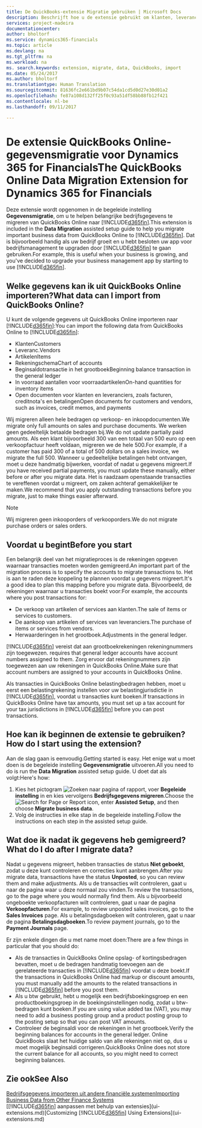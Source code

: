 ```yaml
---
title: De QuickBooks-extensie Migratie gebruiken | Microsoft Docs
description: Beschrijft hoe u de extensie gebruikt om klanten, leveranciers, artikelen en rekeningen van QuickBooks Online naar Financials te migreren.
services: project-madeira
documentationcenter: 
author: bholtorf
ms.service: dynamics365-financials
ms.topic: article
ms.devlang: na
ms.tgt_pltfrm: na
ms.workload: na
ms. search.keywords: extension, migrate, data, QuickBooks, import
ms.date: 05/24/2017
ms.author: bholtorf
ms.translationtype: Human Translation
ms.sourcegitcommit: 81636fc2e661bd9b07c54da1cd5d0d27e30d01a2
ms.openlocfilehash: fe87a108d132ff25f0c93a51df58bb88fb12f421
ms.contentlocale: nl-be
ms.lasthandoff: 09/11/2017

---
```


# <a name="the-quickbooks-online-data-migration-extension-for-dynamics-365-for-financials"></a><span data-ttu-id="0e464-103">De extensie QuickBooks Online-gegevensmigratie voor Dynamics 365 for Financials</span><span class="sxs-lookup"><span data-stu-id="0e464-103">The QuickBooks Online Data Migration Extension for Dynamics 365 for Financials</span></span>
<span data-ttu-id="0e464-104">Deze extensie wordt opgenomen in de begeleide instelling **Gegevensmigratie**, om u te helpen belangrijke bedrijfsgegevens te migreren van QuickBooks Online naar [!INCLUDE[d365fin](includes/d365fin_md.md)].</span><span class="sxs-lookup"><span data-stu-id="0e464-104">This extension is included in the **Data Migration** assisted setup guide to help you migrate important business data from QuickBooks Online to [!INCLUDE[d365fin](includes/d365fin_md.md)].</span></span> <span data-ttu-id="0e464-105">Dat is bijvoorbeeld handig als uw bedrijf groeit en u hebt besloten uw app voor bedrijfsmanagement te upgraden door [!INCLUDE[d365fin](includes/d365fin_md.md)] te gaan gebruiken.</span><span class="sxs-lookup"><span data-stu-id="0e464-105">For example, this is useful when your business is growing, and you've decided to upgrade your business management app by starting to use [!INCLUDE[d365fin](includes/d365fin_md.md)].</span></span>

## <a name="what-data-can-i-import-from-quickbooks-online"></a><span data-ttu-id="0e464-106">Welke gegevens kan ik uit QuickBooks Online importeren?</span><span class="sxs-lookup"><span data-stu-id="0e464-106">What data can I import from QuickBooks Online?</span></span>
<span data-ttu-id="0e464-107">U kunt de volgende gegevens uit QuickBooks Online importeren naar [!INCLUDE[d365fin](includes/d365fin_md.md)]:</span><span class="sxs-lookup"><span data-stu-id="0e464-107">You can import the following data from QuickBooks Online to [!INCLUDE[d365fin](includes/d365fin_md.md)]:</span></span>  

* <span data-ttu-id="0e464-108">Klanten</span><span class="sxs-lookup"><span data-stu-id="0e464-108">Customers</span></span>
* <span data-ttu-id="0e464-109">Leveranc.</span><span class="sxs-lookup"><span data-stu-id="0e464-109">Vendors</span></span>
* <span data-ttu-id="0e464-110">Artikelen</span><span class="sxs-lookup"><span data-stu-id="0e464-110">Items</span></span>
* <span data-ttu-id="0e464-111">Rekeningschema</span><span class="sxs-lookup"><span data-stu-id="0e464-111">Chart of accounts</span></span> 
* <span data-ttu-id="0e464-112">Beginsaldotransactie in het grootboek</span><span class="sxs-lookup"><span data-stu-id="0e464-112">Beginning balance transaction in the general ledger</span></span>
* <span data-ttu-id="0e464-113">In voorraad aantallen voor voorraadartikelen</span><span class="sxs-lookup"><span data-stu-id="0e464-113">On-hand quantities for inventory items</span></span>
* <span data-ttu-id="0e464-114">Open documenten voor klanten en leveranciers, zoals facturen, creditnota's en betalingen</span><span class="sxs-lookup"><span data-stu-id="0e464-114">Open documents for customers and vendors, such as invoices, credit memos, and payments</span></span>

<span data-ttu-id="0e464-115">Wij migreren alleen hele bedragen op verkoop- en inkoopdocumenten.</span><span class="sxs-lookup"><span data-stu-id="0e464-115">We migrate only full amounts on sales and purchase documents.</span></span> <span data-ttu-id="0e464-116">We werken geen gedeeltelijk betaalde bedragen bij.</span><span class="sxs-lookup"><span data-stu-id="0e464-116">We do not update partially paid amounts.</span></span> <span data-ttu-id="0e464-117">Als een klant bijvoorbeeld 300 van een totaal van 500 euro op een verkoopfactuur heeft voldaan, migreren we de hele 500.</span><span class="sxs-lookup"><span data-stu-id="0e464-117">For example, if a customer has paid 300 of a total of 500 dollars on a sales invoice, we migrate the full 500.</span></span> <span data-ttu-id="0e464-118">Wanneer u gedeeltelijke betalingen hebt ontvangen, moet u deze handmatig bijwerken, voordat of nadat u gegevens migreert.</span><span class="sxs-lookup"><span data-stu-id="0e464-118">If you have received partial payments, you must update these manually, either before or after you migrate data.</span></span> <span data-ttu-id="0e464-119">Het is raadzaam openstaande transacties te vereffenen voordat u migreert, om zaken achteraf gemakkelijker te maken.</span><span class="sxs-lookup"><span data-stu-id="0e464-119">We recommend that you apply outstanding transactions before you migrate, just to make things easier afterward.</span></span>

> [!NOTE]  
>   <span data-ttu-id="0e464-120">Wij migreren geen inkooporders of verkooporders.</span><span class="sxs-lookup"><span data-stu-id="0e464-120">We do not migrate purchase orders or sales orders.</span></span>

## <a name="before-you-start"></a><span data-ttu-id="0e464-121">Voordat u begint</span><span class="sxs-lookup"><span data-stu-id="0e464-121">Before you start</span></span>
<span data-ttu-id="0e464-122">Een belangrijk deel van het migratieproces is de rekeningen opgeven waarnaar transacties moeten worden gemigreerd.</span><span class="sxs-lookup"><span data-stu-id="0e464-122">An important part of the migration process is to specify the accounts to migrate transactions to.</span></span> <span data-ttu-id="0e464-123">Het is aan te raden deze koppeling te plannen voordat u gegevens migreert.</span><span class="sxs-lookup"><span data-stu-id="0e464-123">It's a good idea to plan this mapping before you migrate data.</span></span> <span data-ttu-id="0e464-124">Bijvoorbeeld, de rekeningen waarnaar u transacties boekt voor:</span><span class="sxs-lookup"><span data-stu-id="0e464-124">For example, the accounts where you post transactions for:</span></span>  
  
* <span data-ttu-id="0e464-125">De verkoop van artikelen of services aan klanten.</span><span class="sxs-lookup"><span data-stu-id="0e464-125">The sale of items or services to customers.</span></span>
* <span data-ttu-id="0e464-126">De aankoop van artikelen of services van leveranciers.</span><span class="sxs-lookup"><span data-stu-id="0e464-126">The purchase of items or services from vendors.</span></span>  
* <span data-ttu-id="0e464-127">Herwaarderingen in het grootboek.</span><span class="sxs-lookup"><span data-stu-id="0e464-127">Adjustments in the general ledger.</span></span>  

[!INCLUDE[d365fin](includes/d365fin_md.md)]<span data-ttu-id="0e464-128"> vereist dat aan grootboekrekeningen rekeningnummers zijn toegewezen.</span><span class="sxs-lookup"><span data-stu-id="0e464-128"> requires that general ledger accounts have account numbers assigned to them.</span></span> <span data-ttu-id="0e464-129">Zorg ervoor dat rekeningnummers zijn toegewezen aan uw rekeningen in QuickBooks Online.</span><span class="sxs-lookup"><span data-stu-id="0e464-129">Make sure that account numbers are assigned to your accounts in QuickBooks Online.</span></span>

<span data-ttu-id="0e464-130">Als transacties in QuickBooks Online belastingbedragen hebben, moet u eerst een belastingrekening instellen voor uw belastingjurisdictie in [!INCLUDE[d365fin](includes/d365fin_md.md)], voordat u transacties kunt boeken.</span><span class="sxs-lookup"><span data-stu-id="0e464-130">If transactions in QuickBooks Online have tax amounts, you must set up a tax account for your tax jurisdictions in [!INCLUDE[d365fin](includes/d365fin_md.md)] before you can post transactions.</span></span>

## <a name="how-do-i-start-using-the-extension"></a><span data-ttu-id="0e464-131">Hoe kan ik beginnen de extensie te gebruiken?</span><span class="sxs-lookup"><span data-stu-id="0e464-131">How do I start using the extension?</span></span>
<span data-ttu-id="0e464-132">Aan de slag gaan is eenvoudig.</span><span class="sxs-lookup"><span data-stu-id="0e464-132">Getting started is easy.</span></span> <span data-ttu-id="0e464-133">Het enige wat u moet doen is de begeleide instelling **Gegevensmigratie** uitvoeren.</span><span class="sxs-lookup"><span data-stu-id="0e464-133">All you need to do is run the **Data Migration** assisted setup guide.</span></span> <span data-ttu-id="0e464-134">U doet dat als volgt:</span><span class="sxs-lookup"><span data-stu-id="0e464-134">Here's how:</span></span>

1. <span data-ttu-id="0e464-135">Kies het pictogram ![Zoeken naar pagina of rapport](media/ui-search/search_small.png "pictogram Zoeken naar pagina of rapport"), voer **Begeleide instelling** in en kies vervolgens **Bedrijfsgegevens migreren**.</span><span class="sxs-lookup"><span data-stu-id="0e464-135">Choose the ![Search for Page or Report](media/ui-search/search_small.png "Search for Page or Report icon") icon, enter **Assisted Setup**, and then choose **Migrate business data**.</span></span>
2. <span data-ttu-id="0e464-136">Volg de instructies in elke stap in de begeleide instelling.</span><span class="sxs-lookup"><span data-stu-id="0e464-136">Follow the instructions on each step in the assisted setup guide.</span></span>

## <a name="what-do-i-do-after-i-migrate-data"></a><span data-ttu-id="0e464-137">Wat doe ik nadat ik gegevens heb gemigreerd?</span><span class="sxs-lookup"><span data-stu-id="0e464-137">What do I do after I migrate data?</span></span>
<span data-ttu-id="0e464-138">Nadat u gegevens migreert, hebben transacties de status **Niet geboekt**, zodat u deze kunt controleren en correcties kunt aanbrengen.</span><span class="sxs-lookup"><span data-stu-id="0e464-138">After you migrate data, transactions have the status **Unposted**, so you can review them and make adjustments.</span></span> <span data-ttu-id="0e464-139">Als u de transacties wilt controleren, gaat u naar de pagina waar u deze normaal zou vinden.</span><span class="sxs-lookup"><span data-stu-id="0e464-139">To review the transactions, go to the page where you would normally find them.</span></span> <span data-ttu-id="0e464-140">Als u bijvoorbeeld ongeboekte verkoopfacturen wilt controleren, gaat u naar de pagina **Verkoopfacturen**.</span><span class="sxs-lookup"><span data-stu-id="0e464-140">For example, to review unposted sales invoices, go to the **Sales Invoices** page.</span></span> <span data-ttu-id="0e464-141">Als u betalingsdagboeken wilt controleren, gaat u naar de pagina **Betalingsdagboeken**.</span><span class="sxs-lookup"><span data-stu-id="0e464-141">To review payment journals, go to the **Payment Journals** page.</span></span>   

<span data-ttu-id="0e464-142">Er zijn enkele dingen die u met name moet doen:</span><span class="sxs-lookup"><span data-stu-id="0e464-142">There are a few things in particular that you should do:</span></span>

* <span data-ttu-id="0e464-143">Als de transacties in QuickBooks Online opslag- of kortingsbedragen bevatten, moet u de bedragen handmatig toevoegen aan de gerelateerde transacties in [!INCLUDE[d365fin](includes/d365fin_md.md)] voordat u deze boekt.</span><span class="sxs-lookup"><span data-stu-id="0e464-143">If the transactions in QuickBooks Online had markup or discount amounts, you must manually add the amounts to the related transactions in [!INCLUDE[d365fin](includes/d365fin_md.md)] before you post them.</span></span>
* <span data-ttu-id="0e464-144">Als u btw gebruikt, hebt u mogelijk een bedrijfsboekingsgroep en een productboekingsgroep in de boekingsinstellingen nodig, zodat u btw-bedragen kunt boeken.</span><span class="sxs-lookup"><span data-stu-id="0e464-144">If you are using value added tax (VAT), you may need to add a business posting group and a product posting group to the posting setup so that you can post VAT amounts.</span></span>
* <span data-ttu-id="0e464-145">Controleer de beginsaldi voor de rekeningen in het grootboek.</span><span class="sxs-lookup"><span data-stu-id="0e464-145">Verify the beginning balances for accounts in the general ledger.</span></span> <span data-ttu-id="0e464-146">Online QuickBooks slaat het huidige saldo van alle rekeningen niet op, dus u moet mogelijk beginsaldi corrigeren.</span><span class="sxs-lookup"><span data-stu-id="0e464-146">QuickBooks Online does not store the current balance for all accounts, so you might need to correct beginning balances.</span></span>

## <a name="see-also"></a><span data-ttu-id="0e464-147">Zie ook</span><span class="sxs-lookup"><span data-stu-id="0e464-147">See Also</span></span>
[<span data-ttu-id="0e464-148">Bedrijfsgegevens importeren uit andere financiële systemen</span><span class="sxs-lookup"><span data-stu-id="0e464-148">Importing Business Data from Other Finance Systems</span></span>](upload-data.md)  
<span data-ttu-id="0e464-149">[[!INCLUDE[d365fin](includes/d365fin_md.md)] aanpassen met behulp van extensies](ui-extensions.md)</span><span class="sxs-lookup"><span data-stu-id="0e464-149">[Customizing [!INCLUDE[d365fin](includes/d365fin_md.md)] Using Extensions](ui-extensions.md)</span></span>  

